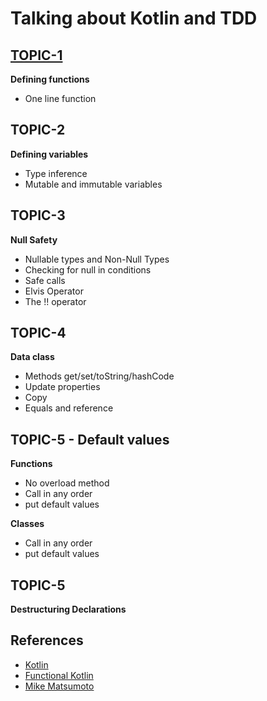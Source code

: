 # Talking about Kotlin and TDD

## [TOPIC-1](https://github.com/danilopaiva/kotlin-tdd-demo/blob/master/src/test/kotlin/com/github/danilopaiva/demo/kotlin/Topic1.kt)

**Defining functions**

* One line function

## TOPIC-2

**Defining variables**

* Type inference
* Mutable and immutable variables

## TOPIC-3 

**Null Safety**

* Nullable types and Non-Null Types
* Checking for null in conditions
* Safe calls
* Elvis Operator
* The !! operator

## TOPIC-4

**Data class**

* Methods get/set/toString/hashCode
* Update properties
* Copy
* Equals and reference

## TOPIC-5 - Default values

**Functions**

* No overload method
* Call in any order
* put default values

**Classes**

* Call in any order
* put default values

## TOPIC-5

**Destructuring Declarations**

## References

* [Kotlin](https://kotlinlang.org)
* [Functional Kotlin](https://www.amazon.com.br/gp/product/B078JRKFYF/ref=oh_aui_d_detailpage_o01_?ie=UTF8&psc=1)
* [Mike Matsumoto](https://github.com/mmatsumoto/kotlin-webinar)